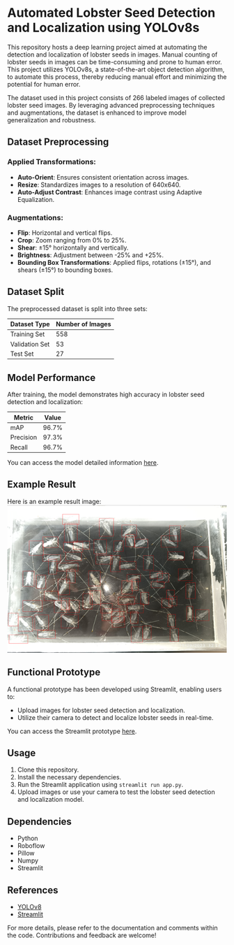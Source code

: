 # Automated Lobster Seed Detection and Localization using YOLOv8s

This repository hosts a deep learning project aimed at automating the detection and localization of lobster seeds in images. Manual counting of lobster seeds in images can be time-consuming and prone to human error. This project utilizes YOLOv8s, a state-of-the-art object detection algorithm, to automate this process, thereby reducing manual effort and minimizing the potential for human error.

The dataset used in this project consists of 266 labeled images of collected lobster seed images. By leveraging advanced preprocessing techniques and augmentations, the dataset is enhanced to improve model generalization and robustness.

## Dataset Preprocessing

### Applied Transformations:
- **Auto-Orient**: Ensures consistent orientation across images.
- **Resize**: Standardizes images to a resolution of 640x640.
- **Auto-Adjust Contrast**: Enhances image contrast using Adaptive Equalization.

### Augmentations:
- **Flip**: Horizontal and vertical flips.
- **Crop**: Zoom ranging from 0% to 25%.
- **Shear**: ±15° horizontally and vertically.
- **Brightness**: Adjustment between -25% and +25%.
- **Bounding Box Transformations**: Applied flips, rotations (±15°), and shears (±15°) to bounding boxes.

## Dataset Split
The preprocessed dataset is split into three sets:

| Dataset Type  | Number of Images |
| --------------| -----------------|
| Training Set  | 558              |
| Validation Set| 53               |
| Test Set      | 27               |

## Model Performance
After training, the model demonstrates high accuracy in lobster seed detection and localization:

| Metric     | Value |
| -----------|-------|
| mAP        | 96.7% |
| Precision  | 97.3% |
| Recall     | 96.7% |

You can access the model detailed information [here](https://universe.roboflow.com/diki-bagastama-5ondf/lobster-seed-detection).

## Example Result
Here is an example result image:
![Result Image](result.png)

## Functional Prototype
A functional prototype has been developed using Streamlit, enabling users to:
- Upload images for lobster seed detection and localization.
- Utilize their camera to detect and localize lobster seeds in real-time.

You can access the Streamlit prototype [here](https://lobster-seed-detection.streamlit.app/).

## Usage
1. Clone this repository.
2. Install the necessary dependencies.
3. Run the Streamlit application using `streamlit run app.py`.
4. Upload images or use your camera to test the lobster seed detection and localization model.

## Dependencies
- Python
- Roboflow
- Pillow
- Numpy
- Streamlit

## References
- [YOLOv8](https://yolov8.com/)
- [Streamlit](https://streamlit.io/)

For more details, please refer to the documentation and comments within the code. Contributions and feedback are welcome!
